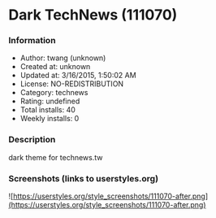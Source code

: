 # Dark TechNews (111070)

### Information
- Author: twang (unknown)
- Created at: unknown
- Updated at: 3/16/2015, 1:50:02 AM
- License: NO-REDISTRIBUTION
- Category: technews
- Rating: undefined
- Total installs: 40
- Weekly installs: 0


### Description
dark theme for technews.tw


### Screenshots (links to userstyles.org)
![https://userstyles.org/style_screenshots/111070-after.png](https://userstyles.org/style_screenshots/111070-after.png)


